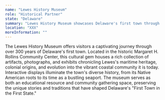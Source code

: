 ```yaml
---
name: "Lewes History Museum"
role: "Historical Partner"
state: "Delaware"
summary: "Lewes History Museum showcases Delaware's first town through artifacts and exhibits celebrating 300+ years of coastal heritage."
location: "XXX"
moreInformation: ""
---
```

The Lewes History Museum offers visitors a captivating journey through
over 300 years of Delaware's first town. Located in the historic
Margaret H. Rollins Community Center, this cultural gem houses a rich
collection of artifacts, photographs, and exhibits chronicling Lewes's
maritime heritage, colonial origins, and evolution into the vibrant
coastal community it is today. Interactive displays illuminate the
town's diverse history, from its Native American roots to its time as a
bustling seaport. The museum serves as both an educational resource and
community gathering space, preserving the unique stories and traditions
that have shaped Delaware's "First Town in the First State."
